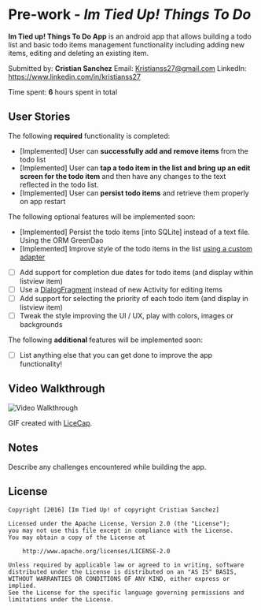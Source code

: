 # Pre-work - *Im Tied Up! Things To Do*

**Im Tied up! Things To Do App** is an android app that allows building a todo list and basic todo items management functionality including adding new items, editing and deleting an existing item.

Submitted by: **Cristian Sanchez** 
Email: Kristianss27@gmail.com
LinkedIn: https://www.linkedin.com/in/kristianss27

Time spent: **6** hours spent in total

## User Stories

The following **required** functionality is completed:

* [Implemented] User can **successfully add and remove items** from the todo list
* [Implemented] User can **tap a todo item in the list and bring up an edit screen for the todo item** and then have any changes to the text reflected in the todo list.
* [Implemented] User can **persist todo items** and retrieve them properly on app restart

The following optional features will be implemented soon:

* [Implemented] Persist the todo items [into SQLite] instead of a text file. 
    Using the ORM GreenDao
* [Implemented] Improve style of the todo items in the list [using a custom adapter](http://guides.codepath.com/android/Using-an-ArrayAdapter-with-ListView)
* [ ] Add support for completion due dates for todo items (and display within listview item)
* [ ] Use a [DialogFragment](http://guides.codepath.com/android/Using-DialogFragment) instead of new Activity for editing items
* [ ] Add support for selecting the priority of each todo item (and display in listview item)
* [ ] Tweak the style improving the UI / UX, play with colors, images or backgrounds

The following **additional** features will be implemented soon:

* [ ] List anything else that you can get done to improve the app functionality!

## Video Walkthrough 

<img src='http://imgur.com/RMf7fHq' title='Video Walkthrough' width='' alt='Video Walkthrough' />

GIF created with [LiceCap](http://www.cockos.com/licecap/).

## Notes

Describe any challenges encountered while building the app.

## License

    Copyright [2016] [Im Tied Up! of copyright Cristian Sanchez]

    Licensed under the Apache License, Version 2.0 (the "License");
    you may not use this file except in compliance with the License.
    You may obtain a copy of the License at

        http://www.apache.org/licenses/LICENSE-2.0

    Unless required by applicable law or agreed to in writing, software
    distributed under the License is distributed on an "AS IS" BASIS,
    WITHOUT WARRANTIES OR CONDITIONS OF ANY KIND, either express or implied.
    See the License for the specific language governing permissions and
    limitations under the License.
